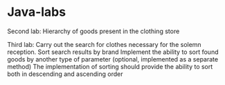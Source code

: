 # Java-labs
Second lab: 
Hierarchy of goods present in the clothing store

Third lab: 
Carry out the search for clothes necessary for the solemn reception. Sort search results by brand
Implement the ability to sort found goods by another type of parameter (optional, implemented as a separate method)
The implementation of sorting should provide the ability to sort both in descending and ascending order
